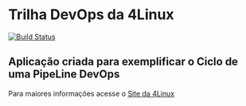 # Trilha DevOps da 4Linux

<!-- Altere a Flag abaixo com sua URL do Travis -->
[![Build Status](https://travis-ci.com/s1nchr0s/DevOpsLab-HelloWorld.svg?branch=master)](https://travis-ci.com/s1nchr0s/DevOpsLab-HelloWorld)

## Aplicação criada para exemplificar o Ciclo de uma PipeLine DevOps


Para maiores informações acesse o [Site da 4Linux](https://www.4linux.com.br/cursos/devops)

